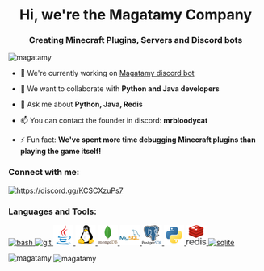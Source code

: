 <h1 align="center">Hi, we're the Magatamy Company</h1>
<h3 align="center">Creating Minecraft Plugins, Servers and Discord bots</h3>

<p align="left"> <img src="https://komarev.com/ghpvc/?username=magatamy&label=Profile%20views&color=fe4394&style=flat" alt="magatamy" /> </p>

- 🔭 We're currently working on [Magatamy discord bot](https://github.com/Magatamy/magatamy-discord-bot)

- 👯 We want to collaborate with **Python and Java developers**

- 💬 Ask me about **Python, Java, Redis**

- 📫 You can contact the founder in discord: **mrbloodycat**

- ⚡ Fun fact: **We've spent more time debugging Minecraft plugins than playing the game itself!**

<h3 align="left">Connect with me:</h3>
<p align="left">
<a href="https://discord.gg/https://discord.gg/KCSCXzuPs7" target="blank"><img align="center" src="https://raw.githubusercontent.com/rahuldkjain/github-profile-readme-generator/master/src/images/icons/Social/discord.svg" alt="https://discord.gg/KCSCXzuPs7" height="30" width="40" /></a>
</p>

<h3 align="left">Languages and Tools:</h3>
<p align="left"> <a href="https://www.gnu.org/software/bash/" target="_blank" rel="noreferrer"> <img src="https://www.vectorlogo.zone/logos/gnu_bash/gnu_bash-icon.svg" alt="bash" width="40" height="40"/> </a> <a href="https://git-scm.com/" target="_blank" rel="noreferrer"> <img src="https://www.vectorlogo.zone/logos/git-scm/git-scm-icon.svg" alt="git" width="40" height="40"/> </a> <a href="https://www.java.com" target="_blank" rel="noreferrer"> <img src="https://raw.githubusercontent.com/devicons/devicon/master/icons/java/java-original.svg" alt="java" width="40" height="40"/> </a> <a href="https://www.linux.org/" target="_blank" rel="noreferrer"> <img src="https://raw.githubusercontent.com/devicons/devicon/master/icons/linux/linux-original.svg" alt="linux" width="40" height="40"/> </a> <a href="https://www.mongodb.com/" target="_blank" rel="noreferrer"> <img src="https://raw.githubusercontent.com/devicons/devicon/master/icons/mongodb/mongodb-original-wordmark.svg" alt="mongodb" width="40" height="40"/> </a> <a href="https://www.mysql.com/" target="_blank" rel="noreferrer"> <img src="https://raw.githubusercontent.com/devicons/devicon/master/icons/mysql/mysql-original-wordmark.svg" alt="mysql" width="40" height="40"/> </a> <a href="https://www.postgresql.org" target="_blank" rel="noreferrer"> <img src="https://raw.githubusercontent.com/devicons/devicon/master/icons/postgresql/postgresql-original-wordmark.svg" alt="postgresql" width="40" height="40"/> </a> <a href="https://www.python.org" target="_blank" rel="noreferrer"> <img src="https://raw.githubusercontent.com/devicons/devicon/master/icons/python/python-original.svg" alt="python" width="40" height="40"/> </a> <a href="https://redis.io" target="_blank" rel="noreferrer"> <img src="https://raw.githubusercontent.com/devicons/devicon/master/icons/redis/redis-original-wordmark.svg" alt="redis" width="40" height="40"/> </a> <a href="https://www.sqlite.org/" target="_blank" rel="noreferrer"> <img src="https://www.vectorlogo.zone/logos/sqlite/sqlite-icon.svg" alt="sqlite" width="40" height="40"/> </a> </p>

<p><img align="left" src="https://github-readme-stats.vercel.app/api/top-langs?username=magatamy&show_icons=true&theme=dark&locale=en&layout=compact" alt="magatamy" /></p>

<p>&nbsp;<img align="center" src="https://github-readme-stats.vercel.app/api?username=magatamy&show_icons=true&theme=dark&locale=en" alt="magatamy" /></p>
